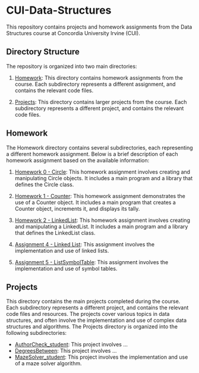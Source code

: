 # CUI-Data-Structures

This repository contains projects and homework assignments from the Data Structures course at Concordia University Irvine (CUI).

## Directory Structure

The repository is organized into two main directories:

1. [Homework](https://github.com/aamindehkordi/CUI-Data-Structures/tree/main/Homework): This directory contains homework assignments from the course. Each subdirectory represents a different assignment, and contains the relevant code files.

2. [Projects](https://github.com/aamindehkordi/CUI-Data-Structures/tree/main/Projects): This directory contains larger projects from the course. Each subdirectory represents a different project, and contains the relevant code files.

## Homework

The Homework directory contains several subdirectories, each representing a different homework assignment. Below is a brief description of each homework assignment based on the available information:

1. [Homework 0 - Circle](https://github.com/aamindehkordi/CUI-Data-Structures/tree/main/Homework/0): This homework assignment involves creating and manipulating Circle objects. It includes a main program and a library that defines the Circle class.

2. [Homework 1 - Counter](https://github.com/aamindehkordi/CUI-Data-Structures/tree/main/Homework/1): This homework assignment demonstrates the use of a Counter object. It includes a main program that creates a Counter object, increments it, and displays its tally.

3. [Homework 2 - LinkedList](https://github.com/aamindehkordi/CUI-Data-Structures/tree/main/Homework/2): This homework assignment involves creating and manipulating a LinkedList. It includes a main program and a library that defines the LinkedList class.

4. [Assignment 4 - Linked List](https://github.com/aamindehkordi/CUI-Data-Structures/tree/main/Homework/4%20-%20Linked%20List): This assignment involves the implementation and use of linked lists.

5. [Assignment 5 - ListSymbolTable](https://github.com/aamindehkordi/CUI-Data-Structures/tree/main/Homework/5%20-%20ListSymbolTable): This assignment involves the implementation and use of symbol tables.

## Projects

This directory contains the main projects completed during the course. Each subdirectory represents a different project, and contains the relevant code files and resources. The projects cover various topics in data structures, and often involve the implementation and use of complex data structures and algorithms. The Projects directory is organized into the following subdirectories:

- [AuthorCheck_student](https://github.com/aamindehkordi/CUI-Data-Structures/tree/main/Projects/AuthorCheck_student): This project involves ...
- [DegreesBetween](https://github.com/aamindehkordi/CUI-Data-Structures/tree/main/Projects/DegreesBetween): This project involves ...
- [MazeSolver_student](https://github.com/aamindehkordi/CUI-Data-Structures/tree/main/Projects/MazeSolver_student): This project involves the implementation and use of a maze solver algorithm.
